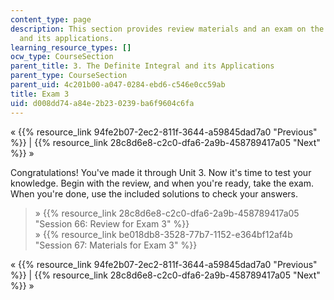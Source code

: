 ```yaml
---
content_type: page
description: This section provides review materials and an exam on the definite integral
  and its applications.
learning_resource_types: []
ocw_type: CourseSection
parent_title: 3. The Definite Integral and its Applications
parent_type: CourseSection
parent_uid: 4c201b00-a047-0284-ebd6-c546e0cc59ab
title: Exam 3
uid: d008dd74-a84e-2b23-0239-ba6f9604c6fa
---
```


« {{% resource_link 94fe2b07-2ec2-811f-3644-a59845dad7a0 "Previous" %}} | {{% resource_link 28c8d6e8-c2c0-dfa6-2a9b-458789417a05 "Next" %}} »

Congratulations! You've made it through Unit 3. Now it's time to test your knowledge. Begin with the review, and when you're ready, take the exam. When you're done, use the included solutions to check your answers.

> » {{% resource_link 28c8d6e8-c2c0-dfa6-2a9b-458789417a05 "Session 66: Review for Exam 3" %}}  
> » {{% resource_link be018db8-3528-77b7-1152-e364bf12af4b "Session 67: Materials for Exam 3" %}}

« {{% resource_link 94fe2b07-2ec2-811f-3644-a59845dad7a0 "Previous" %}} | {{% resource_link 28c8d6e8-c2c0-dfa6-2a9b-458789417a05 "Next" %}} »